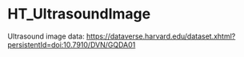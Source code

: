 # HT_UltrasoundImage

Ultrasound image data: https://dataverse.harvard.edu/dataset.xhtml?persistentId=doi:10.7910/DVN/GQDA01
